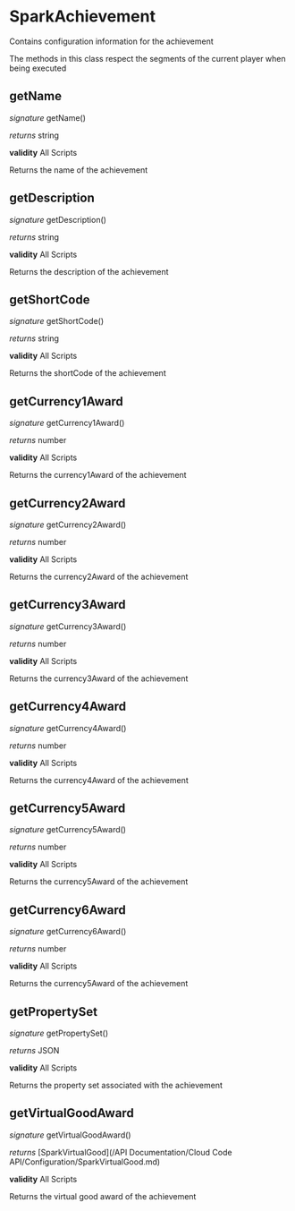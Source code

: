# SparkAchievement

Contains configuration information for the achievement

The methods in this class respect the segments of the current player when being executed



## getName

_signature_ getName()</p>

_returns_ string</p>

<b>validity</b> All Scripts

Returns the name of the achievement


## getDescription

_signature_ getDescription()</p>

_returns_ string</p>

<b>validity</b> All Scripts

Returns the description of the achievement


## getShortCode

_signature_ getShortCode()</p>

_returns_ string</p>

<b>validity</b> All Scripts

Returns the shortCode of the achievement


## getCurrency1Award

_signature_ getCurrency1Award()</p>

_returns_ number</p>

<b>validity</b> All Scripts

Returns the currency1Award of the achievement


## getCurrency2Award

_signature_ getCurrency2Award()</p>

_returns_ number</p>

<b>validity</b> All Scripts

Returns the currency2Award of the achievement


## getCurrency3Award

_signature_ getCurrency3Award()</p>

_returns_ number</p>

<b>validity</b> All Scripts

Returns the currency3Award of the achievement


## getCurrency4Award

_signature_ getCurrency4Award()</p>

_returns_ number</p>

<b>validity</b> All Scripts

Returns the currency4Award of the achievement


## getCurrency5Award

_signature_ getCurrency5Award()</p>

_returns_ number</p>

<b>validity</b> All Scripts

Returns the currency5Award of the achievement


## getCurrency6Award

_signature_ getCurrency6Award()</p>

_returns_ number</p>

<b>validity</b> All Scripts

Returns the currency5Award of the achievement


## getPropertySet

_signature_ getPropertySet()</p>

_returns_ JSON</p>

<b>validity</b> All Scripts

Returns the property set associated with the achievement


## getVirtualGoodAward

_signature_ getVirtualGoodAward()</p>

_returns_ [SparkVirtualGood](/API Documentation/Cloud Code API/Configuration/SparkVirtualGood.md)</p>

<b>validity</b> All Scripts

Returns the virtual good award of the achievement



